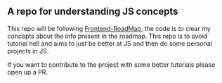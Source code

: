 ## A repo for understanding JS concepts

This repo will be following [Frontend-RoadMap](https://roadmap.sh/frontend?r=frontend-beginner), the code is to clear my concepts about the info present in the roadmap. 
This repo is to avoid tutorial hell and aims to just be better at JS and then do some personal projects in JS. 

If you want to contribute to the project with some better tutorials please open up a PR.